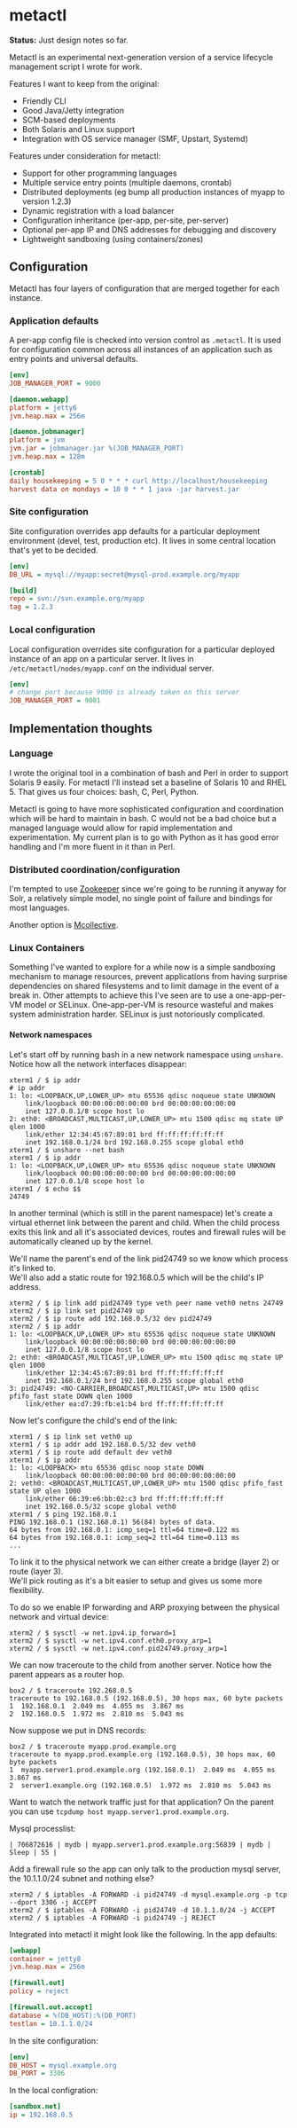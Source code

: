 metactl
=======

**Status:** Just design notes so far.

Metactl is an experimental next-generation version of a service lifecycle management script I wrote for work.

Features I want to keep from the original:

* Friendly CLI
* Good Java/Jetty integration
* SCM-based deployments
* Both Solaris and Linux support
* Integration with OS service manager (SMF, Upstart, Systemd)

Features under consideration for metactl:

* Support for other programming languages
* Multiple service entry points (multiple daemons, crontab)
* Distributed deployments (eg bump all production instances of myapp to version 1.2.3)
* Dynamic registration with a load balancer
* Configuration inheritance (per-app, per-site, per-server)
* Optional per-app IP and DNS addresses for debugging and discovery
* Lightweight sandboxing (using containers/zones)

Configuration
-------------

Metactl has four layers of configuration that are merged together for each instance.

### Application defaults

A per-app config file is checked into version control as `.metactl`. It is used for 
configuration common across all instances of an application such as entry points
and universal defaults.

```ini
[env]
JOB_MANAGER_PORT = 9000

[daemon.webapp]
platform = jetty6
jvm.heap.max = 256m

[daemon.jobmanager]
platform = jvm
jvm.jar = jobmanager.jar %(JOB_MANAGER_PORT)
jvm.heap.max = 128m

[crontab]
daily housekeeping = 5 0 * * * curl http://localhost/housekeeping
harvest data on mondays = 10 0 * * 1 java -jar harvest.jar
```

### Site configuration

Site configuration overrides app defaults for a particular deployment environment
(devel, test, production etc). It lives in some central location that's yet to be
decided.

```ini
[env]
DB_URL = mysql://myapp:secret@mysql-prod.example.org/myapp

[build]
repo = svn://svn.example.org/myapp
tag = 1.2.3
```

### Local configuration

Local configuration overrides site configuration for a particular deployed instance
of an app on a particular server. It lives in `/etc/metactl/nodes/myapp.conf` on
the individual server.

```ini
[env]
# change port because 9000 is already taken on this server
JOB_MANAGER_PORT = 9001
```

Implementation thoughts
-----------------------

### Language

I wrote the original tool in a combination of bash and Perl in order to support 
Solaris 9 easily. For metactl I'll instead set a baseline of Solaris 10 and RHEL 5. That 
gives us four choices: bash, C, Perl, Python.

Metactl is going to have more sophisticated configuration and coordination which will
be hard to maintain in bash. C would not be a bad choice but a managed language would
allow for rapid implementation and experimentation.  My current plan is to go with 
Python as it has good error handling and I'm more fluent in it than in Perl.

### Distributed coordination/configuration

I'm tempted to use [Zookeeper](https://zookeeper.apache.org/) since we're going to
be running it anyway for Solr, a relatively simple model, no single point of failure 
and bindings for most languages.

Another option is [Mcollective](https://puppetlabs.com/mcollective/introduction/).

### Linux Containers

Something I've wanted to explore for a while now is a simple sandboxing mechanism to
manage resources, prevent applications from having surprise dependencies on shared
filesystems and to limit damage in the event of a break in. Other attempts to achieve
this I've seen are to use a one-app-per-VM model or SELinux. One-app-per-VM is resource
wasteful and makes system administration harder. SELinux is just notoriously complicated.

#### Network namespaces

Let's start off by running bash in a new network namespace using `unshare`.  Notice how 
all the network interfaces disappear:

    xterm1 / $ ip addr
    # ip addr
    1: lo: <LOOPBACK,UP,LOWER_UP> mtu 65536 qdisc noqueue state UNKNOWN 
        link/loopback 00:00:00:00:00:00 brd 00:00:00:00:00:00
        inet 127.0.0.1/8 scope host lo
    2: eth0: <BROADCAST,MULTICAST,UP,LOWER_UP> mtu 1500 qdisc mq state UP qlen 1000
        link/ether 12:34:45:67:89:01 brd ff:ff:ff:ff:ff:ff
        inet 192.168.0.1/24 brd 192.168.0.255 scope global eth0
    xterm1 / $ unshare --net bash
    xterm1 / $ ip addr
    1: lo: <LOOPBACK,UP,LOWER_UP> mtu 65536 qdisc noqueue state UNKNOWN 
        link/loopback 00:00:00:00:00:00 brd 00:00:00:00:00:00
        inet 127.0.0.1/8 scope host lo
    xterm1 / $ echo $$
    24749

In another terminal (which is still in the parent namespace) let's create a virtual ethernet
link between the parent and child. When the child process exits this link and all it's
associated  devices, routes and firewall rules will be automatically cleaned up by the kernel.

We'll name the parent's end of the link pid24749 so we know which process it's linked to.  
We'll also add a static route for 192.168.0.5 which will be the child's IP address.

    xterm2 / $ ip link add pid24749 type veth peer name veth0 netns 24749
    xterm2 / $ ip link set pid24749 up
    xterm2 / $ ip route add 192.168.0.5/32 dev pid24749
    xterm2 / $ ip addr
    1: lo: <LOOPBACK,UP,LOWER_UP> mtu 65536 qdisc noqueue state UNKNOWN 
        link/loopback 00:00:00:00:00:00 brd 00:00:00:00:00:00
        inet 127.0.0.1/8 scope host lo
    2: eth0: <BROADCAST,MULTICAST,UP,LOWER_UP> mtu 1500 qdisc mq state UP qlen 1000
        link/ether 12:34:45:67:89:01 brd ff:ff:ff:ff:ff:ff
        inet 192.168.0.1/24 brd 192.168.0.255 scope global eth0
    3: pid24749: <NO-CARRIER,BROADCAST,MULTICAST,UP> mtu 1500 qdisc pfifo_fast state DOWN qlen 1000
        link/ether ea:d7:39:fb:e1:b4 brd ff:ff:ff:ff:ff:ff

Now let's configure the child's end of the link:

    xterm1 / $ ip link set veth0 up
    xterm1 / $ ip addr add 192.168.0.5/32 dev veth0
    xterm1 / $ ip route add default dev veth0
    xterm1 / $ ip addr
    1: lo: <LOOPBACK> mtu 65536 qdisc noop state DOWN 
        link/loopback 00:00:00:00:00:00 brd 00:00:00:00:00:00
    2: veth0: <BROADCAST,MULTICAST,UP,LOWER_UP> mtu 1500 qdisc pfifo_fast state UP qlen 1000
        link/ether 66:39:e6:bb:02:c3 brd ff:ff:ff:ff:ff:ff
        inet 192.168.0.5/32 scope global veth0
    xterm1 / $ ping 192.168.0.1
    PING 192.168.0.1 (192.168.0.1) 56(84) bytes of data.
    64 bytes from 192.168.0.1: icmp_seq=1 ttl=64 time=0.122 ms
    64 bytes from 192.168.0.1: icmp_seq=2 ttl=64 time=0.113 ms
    ...

To link it to the physical network we can either create a bridge (layer 2) or route (layer 3).  
We'll pick routing as it's a bit easier to setup and gives us some more flexibility.

To do so we enable IP forwarding and ARP proxying between the physical network and virtual device:

    xterm2 / $ sysctl -w net.ipv4.ip_forward=1
    xterm2 / $ sysctl -w net.ipv4.conf.eth0.proxy_arp=1
    xterm2 / $ sysctl -w net.ipv4.conf.pid24749.proxy_arp=1

We can now traceroute to the child from another server. Notice how the parent appears as a router
hop.

    box2 / $ traceroute 192.268.0.5
    traceroute to 192.168.0.5 (192.168.0.5), 30 hops max, 60 byte packets
    1  192.168.0.1  2.049 ms  4.055 ms  3.867 ms
    2  192.168.0.5  1.972 ms  2.810 ms  5.043 ms

Now suppose we put in DNS records:

    box2 / $ traceroute myapp.prod.example.org
    traceroute to myapp.prod.example.org (192.168.0.5), 30 hops max, 60 byte packets
    1  myapp.server1.prod.example.org (192.168.0.1)  2.049 ms  4.055 ms  3.867 ms
    2  server1.example.org (192.168.0.5)  1.972 ms  2.810 ms  5.043 ms

Want to watch the network traffic just for that application? On the parent you can
use `tcpdump host myapp.server1.prod.example.org`.

Mysql processlist:

    | 706872616 | mydb | myapp.server1.prod.example.org:56839 | mydb | Sleep | 55 |

Add a firewall rule so the app can only talk to the production mysql server, the 10.1.1.0/24 subnet and nothing else?

    xterm2 / $ iptables -A FORWARD -i pid24749 -d mysql.example.org -p tcp --dport 3306 -j ACCEPT
    xterm2 / $ iptables -A FORWARD -i pid24749 -d 10.1.1.0/24 -j ACCEPT
    xterm2 / $ iptables -A FORWARD -i pid24749 -j REJECT

Integrated into metactl it might look like the following. In the app defaults:

```ini
[webapp]
container = jetty8
jvm.heap.max = 256m

[firewall.out]
policy = reject

[firewall.out.accept]
database = %(DB_HOST):%(DB_PORT)
testlan = 10.1.1.0/24
```

In the site configuration:

```ini
[env]
DB_HOST = mysql.example.org
DB_PORT = 3306
```
In the local configration:

```ini
[sandbox.net]
ip = 192.168.0.5
```
